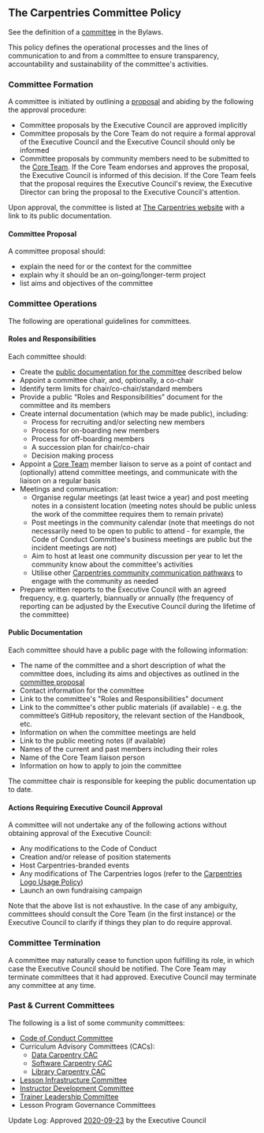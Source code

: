 ## The Carpentries Committee Policy

See the definition of a [committee](https://docs.carpentries.org/topic_folders/governance/bylaws.html#committees)
in the Bylaws. 

This policy defines the operational processes and the lines of communication to and from a committee 
to ensure transparency, accountability and sustainability of the committee's activities.

### Committee Formation
A committee is initiated by outlining a [proposal](#committee-proposal) and abiding by the following the approval procedure:

- Committee proposals by the Executive Council are approved implicitly 
- Committee proposals by the Core Team do not require a formal approval of the Executive Council and the Executive Council should only be informed
- Committee proposals by community members need to be submitted to the [Core Team](mailto:team@carpentries.org).
If the Core Team endorses and approves the proposal, the Executive Council is informed of this decision. If the Core
Team feels that the proposal requires the Executive Council's review,
the Executive Director can bring the proposal to the Executive Council's attention.

Upon approval, the committee is listed at [The Carpentries website](https://carpentries.org/committees/) 
with a link to its public documentation.

#### Committee Proposal
A committee proposal should:
- explain the need for or the context for the committee
- explain why it should be an on-going/longer-term project 
- list aims and objectives of the committee

### Committee Operations 
The following are operational guidelines for committees.

#### Roles and Responsibilities
Each committee should:
 
- Create the [public documentation for the committee](#public-documentation) described below
- Appoint a committee chair, and, optionally, a co-chair
- Identify term limits for chair/co-chair/standard members
- Provide a public “Roles and Responsibilities” document for the committee and its members
- Create internal documentation (which may be made public), including:
  - Process for recruiting and/or selecting new members
  - Process for on-boarding new members
  - Process for off-boarding members
  - A succession plan for chair/co-chair
  - Decision making process
- Appoint a [Core Team](https://carpentries.org/team/) member liaison to serve as a point of contact and (optionally) attend committee meetings, and 
communicate with the liaison on a regular basis
- Meetings and communication:
  - Organise regular meetings (at least twice a year) and post meeting notes in a consistent location (meeting notes should be public unless the work of
    the committee requires them to remain private)
  - Post meetings in the community calendar (note that meetings do not necessarily need to be open to public to attend - for example, the Code of Conduct Committee's 
business meetings are public but the incident meetings are not)
  - Aim to host at least one community discussion per year to let the community know about the committee's activities
  - Utilise other [Carpentries community communication pathways](https://docs.carpentries.org/topic_folders/communications/index.html) to engage with the community as needed
- Prepare written reports to the Executive Council with an agreed frequency, e.g. quarterly, biannually or annually (the frequency of reporting can be adjusted by the Executive Council during the lifetime of the committee)

#### Public Documentation
Each committee should have a public page with the following information:

- The name of the committee and a short description of what the committee does, including its aims and objectives as outlined in the [committee proposal](#committee-proposal)
- Contact information for the committee
- Link to the committee's "Roles and Responsibilities" document
- Link to the committee's other public materials (if available) - e.g. the committee’s GitHub repository, the relevant section of the 
Handbook, etc. 
- Information on when the committee meetings are held
- Link to the public meeting notes (if available)
- Names of the current and past members including their roles
- Name of the Core Team liaison person
- Information on how to apply to join the committee

The committee chair is responsible for keeping the public documentation up to date.

#### Actions Requiring Executive Council Approval
A committee will not undertake any of the following actions without obtaining approval of the Executive Council:

- Any modifications to the Code of Conduct
- Creation and/or release of position statements
- Host Carpentries-branded events
- Any modifications of The Carpentries logos (refer to the [Carpentries Logo Usage Policy](https://docs.carpentries.org/topic_folders/communications/resources/logos.html))
- Launch an own fundraising campaign

Note that the above list is not exhaustive. In the case of any ambiguity, committees should consult the Core Team (in the first instance) or the 
Executive Council to clarify if things they plan to do require approval.

### Committee Termination
A committee may naturally cease to function upon fulfilling its role, in which case the Executive Council 
should be notified. The Core Team may terminate committees that it had approved. 
Executive Council may terminate any committee at any time.

### Past & Current Committees

The following is a list of some community committees:
- [Code of Conduct Committee](https://carpentries.org/coc-ctte/)
- Curriculum Advisory Committees (CACs):
    - [Data Carpentry CAC](https://datacarpentry.org/curriculum-advisors/)
    - [Software Carpentry CAC](https://software-carpentry.org/curriculum-advisors/)
    - [Library Carpentry CAC](https://librarycarpentry.org/cac/)
- [Lesson Infrastructure Committee](https://carpentries.org/lesson-infra/)
- [Instructor Development Committee](https://carpentries.org/inst-dev/) 
- [Trainer Leadership Committee](https://github.com/carpentries/trainers/blob/main/governance.md)
- Lesson Program Governance Committees

Update Log:
Approved [2020-09-23](https://github.com/carpentries/executive-council-info/issues/44) by the Executive Council 